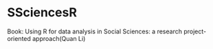 # SSciencesR
Book: Using R for data analysis in Social Sciences: a research project-oriented approach(Quan Li)